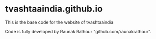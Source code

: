 # tvashtaaindia.github.io

This is the base code for the website of tvashtaaindia

Code is fully developed by Raunak Rathour "github.com/raunakrathour".
